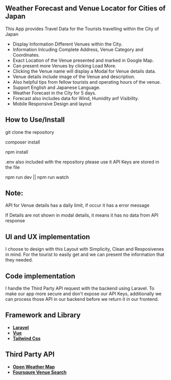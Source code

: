 ## Weather Forecast and Venue Locator for Cities of Japan

This App provides Travel Data for the Tourists travelling within the City of Japan

- Display Information Different Venues within the City.
- Information Inlcuding Complete Address, Venue Category and Coordinates.
- Exact Location of the Venue presented and marked in Google Map.
- Can present more Venues by clicking Load More.
- Clicking the Venue name will display a Modal for Venue details data.
- Venue details include image of the Venue and description.
- Also helpful tips from fellow tourists and operating hours of the venue.
- Support English and Japanese Language.
- Weather Forecast in the City for 5 days.
- Forecast also includes data for Wind, Humidity anf Visibility.
- Mobile Responsive Design and layout


## How to Use/Install


git clone the repository

composer install

npm install

.env also included with the repository please use it API Keys are stored in the file

npm run dev || npm run watch


## Note:


API for Venue details has a daily limit, if occur it has a error message

If Details are not shown in modal details, it means it has no data from API response

## UI and UX implementation


I choose to design with this Layout with Simplicity, Clean and Resposivenes in mind. For the tourist to easily get and we can present the information that they needed.


## Code implementation


I handle the Third Party API request with the backend using Laravel. To make our app more secure and don't expose our API Keys, additionally we can process those API in our backend before we return it in our frontend.


## Framework and Library


- **[Laravel](https://laravel.com/)**
- **[Vue](https://vuejs.org/)**
- **[Tailwind Css](https://tailwindcss.com/)**

## Third Party API

- **[Open Weather Map](https://openweathermap.org/)**
- **[Foursqure Venue Search](https://foursquare.com/)**
